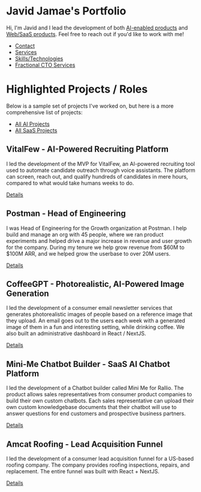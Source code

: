 # Javid Jamae's Portfolio

Hi, I'm Javid and I lead the development of both [AI-enabled products](./ai-development.md) and [Web/SaaS products](./product-development.md). Feel free to reach out if you'd like to work with me!

- [Contact](/contact.md)
- [Services](/services.md)
- [Skills/Technologies](/skills-technologies.md)
- [Fractional CTO Services](/fractional-cto.md)

# Highlighted Projects / Roles

Below is a sample set of projects I've worked on, but here is a more comprehensive list of projects:
- [All AI Projects](./ai-development.md)
- [All SaaS Projects](./product-development.md)

## VitalFew - AI-Powered Recruiting Platform

I led the development of the MVP for VitalFew, an AI-powered recruiting tool used to automate candidate outreach through voice assistants. The platform can screen, reach out, and qualify hundreds of candidates in mere hours, compared to what would take humans weeks to do.

[Details](./vitalfew/README.md)

## Postman - Head of Engineering

I was Head of Engineering for the Growth organization at Postman. I help build and manage an org with 45 people, where we ran product experiments and helped drive a major increase in revenue and user growth for the company. During my tenure we help grow revenue from $60M to $100M ARR, and we helped grow the userbase to over 20M users.

[Details](http://www.postman.com)

## CoffeeGPT - Photorealistic, AI-Powered Image Generation

I led the development of a consumer email newsletter services that generates photorealistic images of people based on a reference image that they upload. An email goes out to the users each week with a generated image of them in a fun and interesting setting, while drinking coffee. We also built an administrative dashboard in React / NextJS. 

[Details](./coffee-gpt/README.md) 

## Mini-Me Chatbot Builder - SaaS AI Chatbot Platform

I led the development of a Chatbot builder called Mini Me for Rallio. The product allows sales representatives from consumer product companies to build their own custom chatbots. Each sales representative can upload their own custom knowledgebase documents that their chatbot will use to answer questions for end customers and prospective business partners.

[Details](./rallio-minimebot/README.md)

## Amcat Roofing - Lead Acquisition Funnel

I led the development of a consumer lead acquisition funnel for a US-based roofing company. The company provides roofing inspections, repairs, and replacement. The entire funnel was built with React + NextJS.

[Details](./amcat-roofing/README.md)
